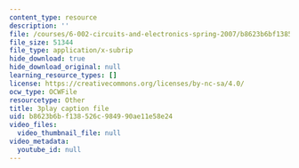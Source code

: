 ```yaml
---
content_type: resource
description: ''
file: /courses/6-002-circuits-and-electronics-spring-2007/b8623b6bf138526c984990ae11e58e24_RsJ1eg7XNVs.vtt
file_size: 51344
file_type: application/x-subrip
hide_download: true
hide_download_original: null
learning_resource_types: []
license: https://creativecommons.org/licenses/by-nc-sa/4.0/
ocw_type: OCWFile
resourcetype: Other
title: 3play caption file
uid: b8623b6b-f138-526c-9849-90ae11e58e24
video_files:
  video_thumbnail_file: null
video_metadata:
  youtube_id: null
---
```

